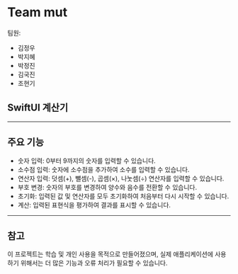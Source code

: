 # Team mut
팀원:
- 김정우
- 박지혜
- 박정진
- 김국진
- 조현기

## SwiftUI 계산기
---

## 주요 기능

- 숫자 입력: 0부터 9까지의 숫자를 입력할 수 있습니다.
- 소수점 입력: 숫자에 소수점을 추가하여 소수를 입력할 수 있습니다.
- 연산자 입력: 덧셈(+), 뺄셈(-), 곱셈(×), 나눗셈(÷) 연산자를 입력할 수 있습니다.
- 부호 변경: 숫자의 부호를 변경하여 양수와 음수를 전환할 수 있습니다.
- 초기화: 입력된 값 및 연산자를 모두 초기화하여 처음부터 다시 시작할 수 있습니다.
- 계산: 입력된 표현식을 평가하여 결과를 표시할 수 있습니다.

---
## 참고

이 프로젝트는 학습 및 개인 사용을 목적으로 만들어졌으며, 실제 애플리케이션에 사용하기 위해서는 더 많은 기능과 오류 처리가 필요할 수 있습니다.
